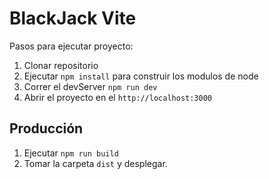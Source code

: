 # BlackJack Vite

Pasos para ejecutar proyecto: 

1. Clonar repositorio
2. Ejecutar ```npm install``` para construir los modulos de node
3. Correr el devServer ```npm run dev```
4. Abrir el proyecto en el ```http://localhost:3000```

## Producción

1. Ejecutar ```npm run build```
2. Tomar la carpeta ```dist``` y desplegar.
